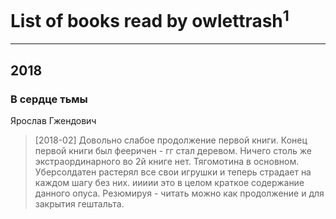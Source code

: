 # List of books read by owlettrash<sup>1</sup>
---

## 2018

### В сердце тьмы
Ярослав Гжендович
> [2018-02] Довольно слабое продолжение первой книги. Конец первой книги был фееричен - гг стал деревом. Ничего столь же экстраординарного во 2й книге нет. Тягомотина в основном. Уберсолдатен растерял все свои игрушки и теперь страдает на каждом шагу без них. иииии это в целом краткое содержание данного опуса. Резюмируя - читать можно как продолжение и для закрытия гештальта.



